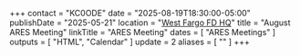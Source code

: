 +++
contact = "KC0ODE"
date = "2025-08-19T18:30:00-05:00"
publishDate = "2025-05-21"
location = "[West Fargo FD HQ](/places/west-fargo-fire-department-headquarters/)"
title = "August ARES Meeting"
linkTitle = "ARES Meeting"
dates = [ "ARES Meetings" ]
outputs = [ "HTML", "Calendar" ]
update = 2
aliases = [ "" ]
+++
